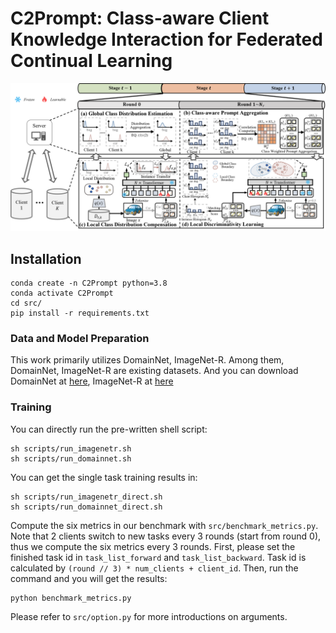 # C2Prompt: Class-aware Client Knowledge Interaction for Federated Continual Learning



![Framework](framework.png)



## Installation
```shell
conda create -n C2Prompt python=3.8
conda activate C2Prompt
cd src/
pip install -r requirements.txt
```


### Data and Model Preparation

This work primarily utilizes DomainNet, ImageNet-R. Among them, DomainNet, ImageNet-R are existing datasets. And you can download DomainNet at [here](https://ai.bu.edu/M3SDA/), ImageNet-R at [here](https://github.com/hendrycks/imagenet-r?tab=readme-ov-file)  



### Training
You can directly run the pre-written shell script:
```
sh scripts/run_imagenetr.sh
sh scripts/run_domainnet.sh
```
You can get the single task training results in:
```
sh scripts/run_imagenetr_direct.sh
sh scripts/run_domainnet_direct.sh
```
Compute the six metrics in our benchmark with `src/benchmark_metrics.py`. Note that 2 clients switch to new tasks every 3 rounds (start from round 0), thus we compute the six metrics every 3 rounds. First, please set the finished task id in `task_list_forward` and `task_list_backward`. Task id is calculated by `(round // 3) * num_clients + client_id`. Then, run the command and you will get the results:
```
python benchmark_metrics.py
```
Please refer to `src/option.py` for more introductions on arguments.
